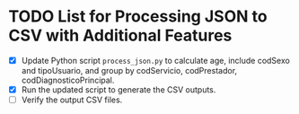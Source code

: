 # TODO List for Processing JSON to CSV with Additional Features

- [x] Update Python script `process_json.py` to calculate age, include codSexo and tipoUsuario, and group by codServicio, codPrestador, codDiagnosticoPrincipal.
- [x] Run the updated script to generate the CSV outputs.
- [ ] Verify the output CSV files.
